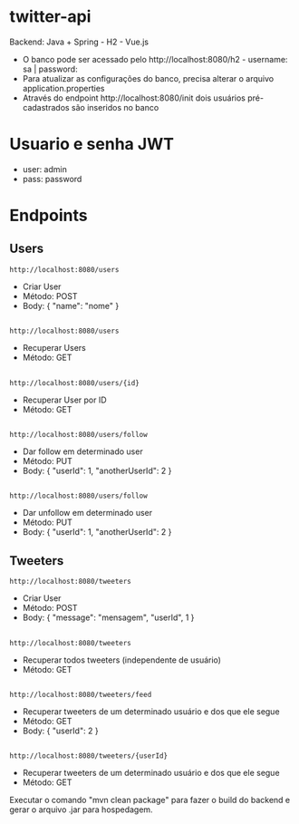 # twitter-api

Backend: Java + Spring  -  H2  -  Vue.js

- O banco pode ser acessado pelo http://localhost:8080/h2 - username: sa | password:
- Para atualizar as configurações do banco, precisa alterar o arquivo application.properties
- Através do endpoint http://localhost:8080/init dois usuários pré-cadastrados são inseridos no banco


# Usuario e senha JWT
   - user: admin
   - pass: password


# Endpoints
  ## Users
    http://localhost:8080/users
   - Criar User
   - Método: POST
   - Body: { "name": "nome" }
   
   ##
    http://localhost:8080/users
   - Recuperar Users
   - Método: GET
   
   ##
    http://localhost:8080/users/{id}
   - Recuperar User por ID
   - Método: GET
   
   ##
    http://localhost:8080/users/follow
   - Dar follow em determinado user
   - Método: PUT
   - Body: { "userId": 1, "anotherUserId": 2 }
   
   ##
    http://localhost:8080/users/follow
   - Dar unfollow em determinado user
   - Método: PUT
   - Body: { "userId": 1, "anotherUserId": 2 }
   
  ## Tweeters    
    http://localhost:8080/tweeters
   - Criar User
   - Método: POST
   - Body: { "message": "mensagem", "userId", 1 }
   
   ##
    http://localhost:8080/tweeters
   - Recuperar todos tweeters (independente de usuário)
   - Método: GET
   
   ##
    http://localhost:8080/tweeters/feed
   - Recuperar tweeters de um determinado usuário e dos que ele segue
   - Método: GET
   - Body: { "userId": 2 }
   
   ##
    http://localhost:8080/tweeters/{userId}
   - Recuperar tweeters de um determinado usuário e dos que ele segue
   - Método: GET
   
   
Executar o comando "mvn clean package" para fazer o build do backend e gerar o arquivo .jar para hospedagem.
